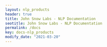 ```yaml
---
layout: nlp_products
header: true
title: John Snow Labs - NLP Documentation
seotitle: John Snow Labs - NLP Documentation
permalink: /docs
key: docs-nlp_products
modify_date: "2021-03-20"
---
```


